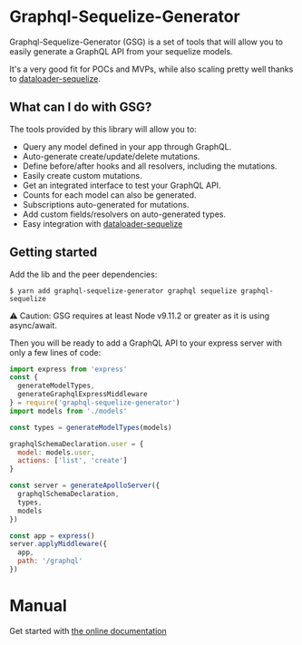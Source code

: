 # Graphql-Sequelize-Generator

Graphql-Sequelize-Generator (GSG) is a set of tools that will allow you to
easily generate a GraphQL API from your sequelize models.

It's a very good fit for POCs and MVPs, while also scaling pretty well thanks to [dataloader-sequelize](https://github.com/mickhansen/dataloader-sequelize).

## What can I do with GSG?

The tools provided by this library will allow you to:

- Query any model defined in your app through GraphQL.
- Auto-generate create/update/delete mutations.
- Define before/after hooks and all resolvers, including the mutations.
- Easily create custom mutations.
- Get an integrated interface to test your GraphQL API.
- Counts for each model can also be generated.
- Subscriptions auto-generated for mutations.
- Add custom fields/resolvers on auto-generated types.
- Easy integration with [dataloader-sequelize](https://github.com/mickhansen/dataloader-sequelize)

## Getting started

Add the lib and the peer dependencies:

```
$ yarn add graphql-sequelize-generator graphql sequelize graphql-sequelize
```

⚠️ Caution: GSG requires at least Node v9.11.2 or greater as it is using async/await.

Then you will be ready to add a GraphQL API to your express server with only a few lines of code:

```javascript
import express from 'express'
const {
  generateModelTypes,
  generateGraphqlExpressMiddleware
} = require('graphql-sequelize-generator')
import models from './models'

const types = generateModelTypes(models)

graphqlSchemaDeclaration.user = {
  model: models.user,
  actions: ['list', 'create']
}

const server = generateApolloServer({
  graphqlSchemaDeclaration,
  types,
  models
})

const app = express()
server.applyMiddleware({
  app,
  path: '/graphql'
})
```

# Manual

Get started with [the online documentation](https://teamstarter.github.io/gsg-documentation/)
